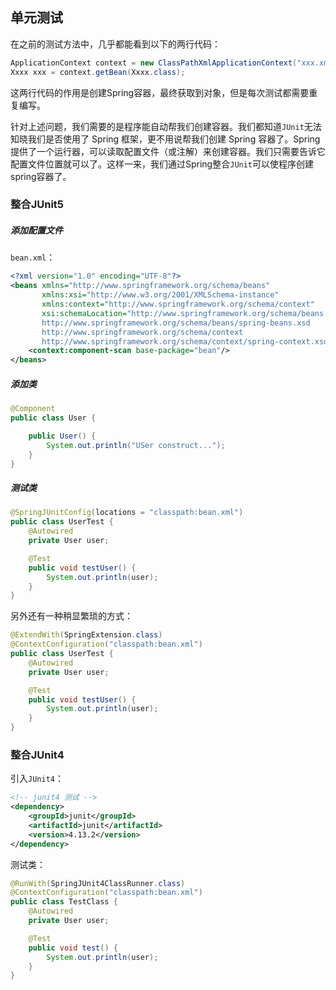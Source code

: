 ## 单元测试

在之前的测试方法中，几乎都能看到以下的两行代码：

```java
ApplicationContext context = new ClassPathXmlApplicationContext("xxx.xml");
Xxxx xxx = context.getBean(Xxxx.class);
```

这两行代码的作用是创建Spring容器，最终获取到对象，但是每次测试都需要重复编写。

针对上述问题，我们需要的是程序能自动帮我们创建容器。我们都知道`JUnit`无法知晓我们是否使用了 Spring 框架，更不用说帮我们创建 Spring 容器了。Spring提供了一个运行器，可以读取配置文件（或注解）来创建容器。我们只需要告诉它配置文件位置就可以了。这样一来，我们通过Spring整合`JUnit`可以使程序创建spring容器了。



### 整合JUnit5



##### 添加配置文件

`bean.xml`：

```xml
<?xml version="1.0" encoding="UTF-8"?>
<beans xmlns="http://www.springframework.org/schema/beans"
       xmlns:xsi="http://www.w3.org/2001/XMLSchema-instance"
       xmlns:context="http://www.springframework.org/schema/context"
       xsi:schemaLocation="http://www.springframework.org/schema/beans
       http://www.springframework.org/schema/beans/spring-beans.xsd
       http://www.springframework.org/schema/context
       http://www.springframework.org/schema/context/spring-context.xsd">
    <context:component-scan base-package="bean"/>
</beans>
```

##### 添加类

```java
@Component
public class User {

    public User() {
        System.out.println("USer construct...");
    }
}
```

##### 测试类

```java
@SpringJUnitConfig(locations = "classpath:bean.xml")
public class UserTest {
    @Autowired
    private User user;

    @Test
    public void testUser() {
        System.out.println(user);
    }
}
```

另外还有一种稍显繁琐的方式：

```java
@ExtendWith(SpringExtension.class)
@ContextConfiguration("classpath:bean.xml")
public class UserTest {
    @Autowired
    private User user;

    @Test
    public void testUser() {
        System.out.println(user);
    }
}
```



### 整合JUnit4

引入`JUnit4`：

```xml
<!-- junit4 测试 -->
<dependency>
    <groupId>junit</groupId>
    <artifactId>junit</artifactId>
    <version>4.13.2</version>
</dependency>
```

测试类：

```java
@RunWith(SpringJUnit4ClassRunner.class)
@ContextConfiguration("classpath:bean.xml")
public class TestClass {
    @Autowired
    private User user;

    @Test
    public void test() {
        System.out.println(user);
    }
}
```

